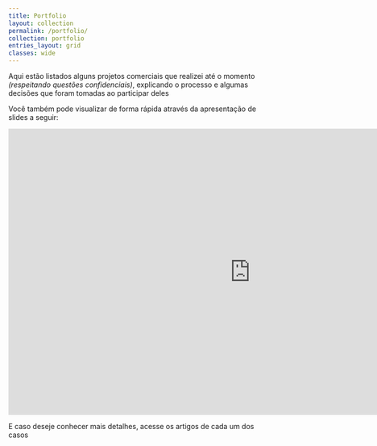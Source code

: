 ```yaml
---
title: Portfolio
layout: collection
permalink: /portfolio/
collection: portfolio
entries_layout: grid
classes: wide
---
```


Aqui estão listados alguns projetos comerciais que realizei até o momento *(respeitando questões confidenciais)*, explicando o processo e algumas decisões que foram tomadas ao participar deles

Você também pode visualizar de forma rápida através da apresentação de slides a seguir:

<iframe src="https://docs.google.com/presentation/d/e/2PACX-1vQGa1Q0ujDl3GVRrXjosF7wmwApik9ZF3ZcURJI7RwlYcJvVYkRWugAhT85uZIiJEic3UJwj6MlGezP/embed?start=false&loop=false&delayms=15000" frameborder="0" width="960" height="569" allowfullscreen="true" mozallowfullscreen="true" webkitallowfullscreen="true"></iframe>

E caso deseje conhecer mais detalhes, acesse os artigos de cada um dos casos
